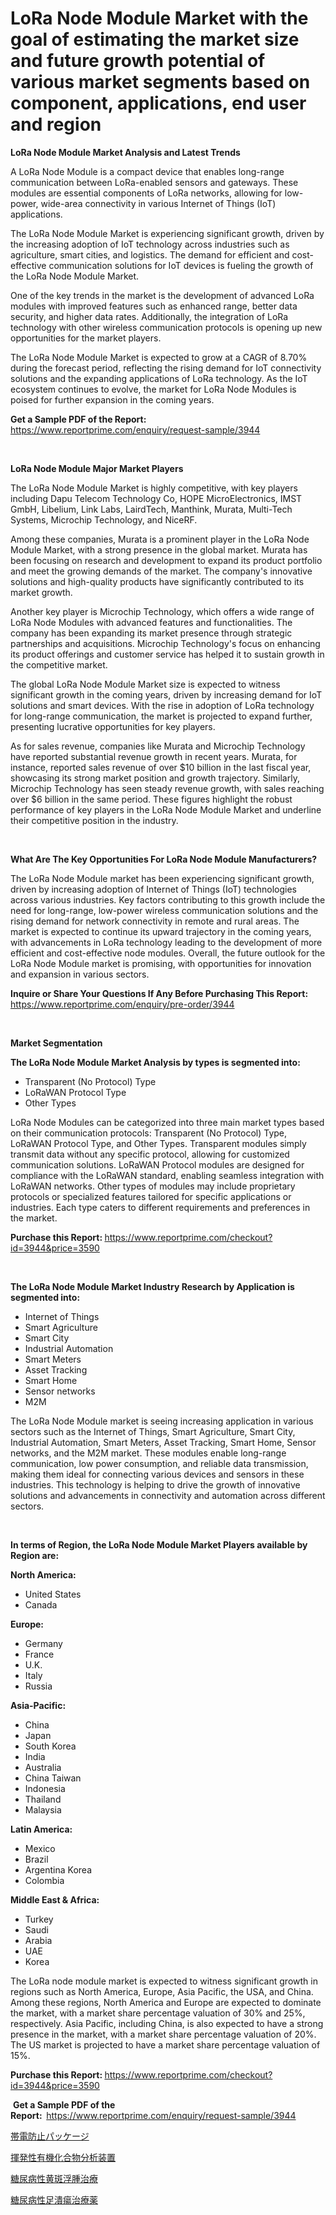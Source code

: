 <p><h1>LoRa Node Module Market with the goal of estimating the market size and future growth potential of various market segments based on component, applications, end user and region</h1></p><p><strong>LoRa Node Module Market Analysis and Latest Trends</strong></p>
<p><p>A LoRa Node Module is a compact device that enables long-range communication between LoRa-enabled sensors and gateways. These modules are essential components of LoRa networks, allowing for low-power, wide-area connectivity in various Internet of Things (IoT) applications.</p><p>The LoRa Node Module Market is experiencing significant growth, driven by the increasing adoption of IoT technology across industries such as agriculture, smart cities, and logistics. The demand for efficient and cost-effective communication solutions for IoT devices is fueling the growth of the LoRa Node Module Market.</p><p>One of the key trends in the market is the development of advanced LoRa modules with improved features such as enhanced range, better data security, and higher data rates. Additionally, the integration of LoRa technology with other wireless communication protocols is opening up new opportunities for the market players.</p><p>The LoRa Node Module Market is expected to grow at a CAGR of 8.70% during the forecast period, reflecting the rising demand for IoT connectivity solutions and the expanding applications of LoRa technology. As the IoT ecosystem continues to evolve, the market for LoRa Node Modules is poised for further expansion in the coming years.</p></p>
<p><strong>Get a Sample PDF of the Report:&nbsp;</strong> <a href="https://www.reportprime.com/enquiry/request-sample/3944">https://www.reportprime.com/enquiry/request-sample/3944</a></p>
<p>&nbsp;</p>
<p><strong>LoRa Node Module Major Market Players</strong></p>
<p><p>The LoRa Node Module Market is highly competitive, with key players including Dapu Telecom Technology Co, HOPE MicroElectronics, IMST GmbH, Libelium, Link Labs, LairdTech, Manthink, Murata, Multi-Tech Systems, Microchip Technology, and NiceRF. </p><p>Among these companies, Murata is a prominent player in the LoRa Node Module Market, with a strong presence in the global market. Murata has been focusing on research and development to expand its product portfolio and meet the growing demands of the market. The company's innovative solutions and high-quality products have significantly contributed to its market growth.</p><p>Another key player is Microchip Technology, which offers a wide range of LoRa Node Modules with advanced features and functionalities. The company has been expanding its market presence through strategic partnerships and acquisitions. Microchip Technology's focus on enhancing its product offerings and customer service has helped it to sustain growth in the competitive market.</p><p>The global LoRa Node Module Market size is expected to witness significant growth in the coming years, driven by increasing demand for IoT solutions and smart devices. With the rise in adoption of LoRa technology for long-range communication, the market is projected to expand further, presenting lucrative opportunities for key players.</p><p>As for sales revenue, companies like Murata and Microchip Technology have reported substantial revenue growth in recent years. Murata, for instance, reported sales revenue of over $10 billion in the last fiscal year, showcasing its strong market position and growth trajectory. Similarly, Microchip Technology has seen steady revenue growth, with sales reaching over $6 billion in the same period. These figures highlight the robust performance of key players in the LoRa Node Module Market and underline their competitive position in the industry.</p></p>
<p>&nbsp;</p>
<p><strong>What Are The Key Opportunities For LoRa Node Module Manufacturers?</strong></p>
<p><p>The LoRa Node Module market has been experiencing significant growth, driven by increasing adoption of Internet of Things (IoT) technologies across various industries. Key factors contributing to this growth include the need for long-range, low-power wireless communication solutions and the rising demand for network connectivity in remote and rural areas. The market is expected to continue its upward trajectory in the coming years, with advancements in LoRa technology leading to the development of more efficient and cost-effective node modules. Overall, the future outlook for the LoRa Node Module market is promising, with opportunities for innovation and expansion in various sectors.</p></p>
<p><strong>Inquire or Share Your Questions If Any Before Purchasing This Report:</strong> <a href="https://www.reportprime.com/enquiry/pre-order/3944">https://www.reportprime.com/enquiry/pre-order/3944</a></p>
<p>&nbsp;</p>
<p><strong>Market Segmentation</strong></p>
<p><strong>The LoRa Node Module Market Analysis by types is segmented into:</strong></p>
<p><ul><li>Transparent (No Protocol) Type</li><li>LoRaWAN Protocol Type</li><li>Other Types</li></ul></p>
<p><p>LoRa Node Modules can be categorized into three main market types based on their communication protocols: Transparent (No Protocol) Type, LoRaWAN Protocol Type, and Other Types. Transparent modules simply transmit data without any specific protocol, allowing for customized communication solutions. LoRaWAN Protocol modules are designed for compliance with the LoRaWAN standard, enabling seamless integration with LoRaWAN networks. Other types of modules may include proprietary protocols or specialized features tailored for specific applications or industries. Each type caters to different requirements and preferences in the market.</p></p>
<p><strong>Purchase this Report:&nbsp;</strong><a href="https://www.reportprime.com/checkout?id=3944&price=3590">https://www.reportprime.com/checkout?id=3944&price=3590</a></p>
<p>&nbsp;</p>
<p><strong>The LoRa Node Module Market Industry Research by Application is segmented into:</strong></p>
<p><ul><li>Internet of Things</li><li>Smart Agriculture</li><li>Smart City</li><li>Industrial Automation</li><li>Smart Meters</li><li>Asset Tracking</li><li>Smart Home</li><li>Sensor networks</li><li>M2M</li></ul></p>
<p><p>The LoRa Node Module market is seeing increasing application in various sectors such as the Internet of Things, Smart Agriculture, Smart City, Industrial Automation, Smart Meters, Asset Tracking, Smart Home, Sensor networks, and the M2M market. These modules enable long-range communication, low power consumption, and reliable data transmission, making them ideal for connecting various devices and sensors in these industries. This technology is helping to drive the growth of innovative solutions and advancements in connectivity and automation across different sectors.</p></p>
<p>&nbsp;</p>
<p><strong>In terms of Region, the LoRa Node Module Market Players available by Region are:</strong></p>
<p>
    <p> <strong> North America: </strong>
        <ul>
            <li>United States</li>
            <li>Canada</li>
        </ul>
        </p> 
    <p> <strong> Europe: </strong>
        <ul>
            <li>Germany</li>
            <li>France</li>
            <li>U.K.</li>
            <li>Italy</li>
            <li>Russia</li>
        </ul>
        </p> 
    <p> <strong> Asia-Pacific: </strong>
        <ul>
            <li>China</li>
            <li>Japan</li>
            <li>South Korea</li>
            <li>India</li>
            <li>Australia</li>
            <li>China Taiwan</li>
            <li>Indonesia</li>
            <li>Thailand</li>
            <li>Malaysia</li>
        </ul>
        </p> 
    <p> <strong> Latin America: </strong>
        <ul>
            <li>Mexico</li>
            <li>Brazil</li>
            <li>Argentina Korea</li>
            <li>Colombia</li>
        </ul>
        </p> 
    <p> <strong> Middle East & Africa: </strong>
        <ul>
            <li>Turkey</li>
            <li>Saudi</li>
            <li>Arabia</li>
            <li>UAE</li>
            <li>Korea</li>
        </ul>
    </p>
    </p>
<p><p>The LoRa node module market is expected to witness significant growth in regions such as North America, Europe, Asia Pacific, the USA, and China. Among these regions, North America and Europe are expected to dominate the market, with a market share percentage valuation of 30% and 25%, respectively. Asia Pacific, including China, is also expected to have a strong presence in the market, with a market share percentage valuation of 20%. The US market is projected to have a market share percentage valuation of 15%.</p></p>
<p><strong>Purchase this Report: </strong><a href="https://www.reportprime.com/checkout?id=3944&price=3590">https://www.reportprime.com/checkout?id=3944&price=3590</a></p>
<p>&nbsp;<strong>Get a Sample PDF of the Report:&nbsp;&nbsp;</strong><a href="https://www.reportprime.com/enquiry/request-sample/3944">https://www.reportprime.com/enquiry/request-sample/3944</a></p>
<p><strong></strong></p>
<p><p><a href="https://medium.com/@lewis15david/%E3%82%A2%E3%83%B3%E3%83%81%E3%82%B9%E3%82%BF%E3%83%86%E3%82%A3%E3%83%83%E3%82%AF%E3%83%91%E3%83%83%E3%82%B1%E3%83%BC%E3%82%B8%E3%83%B3%E3%82%B0%E5%B8%82%E5%A0%B4%E3%81%AF-2031%E5%B9%B4%E3%81%BE%E3%81%A7%E3%81%AE%E4%BA%88%E6%B8%AC%E3%81%95%E3%82%8C%E3%82%8B%E5%B8%82%E5%A0%B4%E3%82%B7%E3%82%A7%E3%82%A2-%E3%82%B5%E3%82%A4%E3%82%BA-%E3%81%8A%E3%82%88%E3%81%B3%E4%BA%88%E6%B8%AC%E3%81%AB%E7%84%A6%E7%82%B9%E3%82%92%E5%BD%93%E3%81%A6%E3%81%A6%E3%81%84%E3%81%BE%E3%81%99-0213047d2e32">帯電防止パッケージ</a></p><p><a href="https://medium.com/@rockcod61/%E3%83%87%E3%82%B3%E3%83%BC%E3%83%87%E3%82%A3%E3%83%B3%E3%82%B0-voc-%E3%82%A2%E3%83%8A%E3%83%A9%E3%82%A4%E3%82%B6%E3%83%BC%E5%B8%82%E5%A0%B4%E3%81%AE%E3%83%A1%E3%83%88%E3%83%AA%E3%82%AF%E3%82%B9-%E5%B8%82%E5%A0%B4%E3%82%B7%E3%82%A7%E3%82%A2-%E3%83%88%E3%83%AC%E3%83%B3%E3%83%89-%E3%81%8A%E3%82%88%E3%81%B3%E6%88%90%E9%95%B7%E3%83%91%E3%82%BF%E3%83%BC%E3%83%B3-25456647f7c1">揮発性有機化合物分析装置</a></p><p><a href="https://github.com/KaydenJohns1964/Market-Research-Report-List-1/blob/main/350028514829.md">糖尿病性黄斑浮腫治療</a></p><p><a href="https://github.com/marbadji/Market-Research-Report-List-1/blob/main/545898514828.md">糖尿病性足潰瘍治療薬</a></p></p>